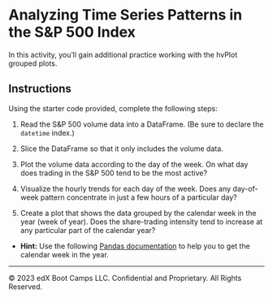 # Analyzing Time Series Patterns in the S&P 500 Index

In this activity, you’ll gain additional practice working with the hvPlot grouped plots.

## Instructions

Using the starter code provided, complete the following steps:

1. Read the S&P 500 volume data into a DataFrame. (Be sure to declare the `datetime` index.)

2. Slice the DataFrame so that it only includes the volume data.

3. Plot the volume data according to the day of the week. On what day does trading in the S&P 500 tend to be the most active?

4. Visualize the hourly trends for each day of the week. Does any day-of-week pattern concentrate in just a few hours of a particular day?

5. Create a plot that shows the data grouped by the calendar week in the year (week of year). Does the share-trading intensity tend to increase at any particular part of the calendar year?

* **Hint:** Use the following [Pandas documentation](https://pandas.pydata.org/docs/dev/reference/api/pandas.Series.dt.isocalendar.html) to help you to get the calendar week in the year.

---

© 2023 edX Boot Camps LLC. Confidential and Proprietary. All Rights Reserved.
